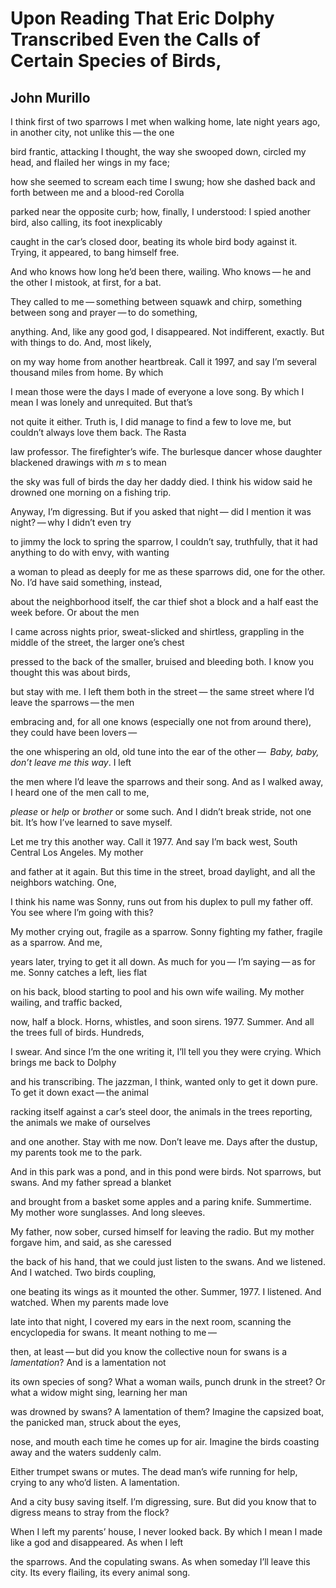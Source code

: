 # Upon Reading That Eric Dolphy Transcribed Even the Calls of Certain Species of Birds,
## John Murillo
I think first of two sparrows I met when walking home,
late night years ago, in another city, not unlike this — the one

bird frantic, attacking I thought, the way she swooped
down, circled my head, and flailed her wings in my face;

how she seemed to scream each time I swung; how she
dashed back and forth between me and a blood-red Corolla

parked near the opposite curb; how, finally, I understood:
I spied another bird, also calling, its foot inexplicably

caught in the car’s closed door, beating its whole bird
body against it. Trying, it appeared, to bang himself free.

And who knows how long he’d been there, wailing. Who
knows — he and the other I mistook, at first, for a bat.

They called to me — something between squawk and chirp,
something between song and prayer — to do something,

anything. And, like any good god, I disappeared. Not
indifferent, exactly. But with things to do. And, most likely,

on my way home from another heartbreak. Call it 1997,
and say I’m several thousand miles from home. By which

I mean those were the days I made of everyone a love song.
By which I mean I was lonely and unrequited. But that’s

not quite it either. Truth is, I did manage to find a few
to love me, but couldn’t always love them back. The Rasta

law professor. The firefighter’s wife. The burlesque dancer
whose daughter blackened drawings with _m_ s to mean

the sky was full of birds the day her daddy died. I think
his widow said he drowned one morning on a fishing trip.

Anyway, I’m digressing. But if you asked that night —
did I mention it was night? — why I didn’t even try

to jimmy the lock to spring the sparrow, I couldn’t say,
truthfully, that it had anything to do with envy, with wanting

a woman to plead as deeply for me as these sparrows did,
one for the other. No. I’d have said something, instead,

about the neighborhood itself, the car thief shot a block
and a half east the week before. Or about the men

I came across nights prior, sweat-slicked and shirtless,
grappling in the middle of the street, the larger one’s chest

pressed to the back of the smaller, bruised and bleeding
both. I know you thought this was about birds,

but stay with me. I left them both in the street —
the same street where I’d leave the sparrows — the men

embracing and, for all one knows (especially one not
from around there), they could have been lovers —

the one whispering an old, old tune into the ear
of the other —  _Baby, baby, don’t leave me this way_. I left

the men where I’d leave the sparrows and their song.
And as I walked away, I heard one of the men call to me,

 _please_ or _help_ or _brother_ or some such. And I didn’t break
stride, not one bit. It’s how I’ve learned to save myself.

Let me try this another way. Call it 1977. And say
I’m back west, South Central Los Angeles. My mother

and father at it again. But this time in the street,
broad daylight, and all the neighbors watching. One,

I think his name was Sonny, runs out from his duplex
to pull my father off. You see where I’m going with this?

My mother crying out, fragile as a sparrow. Sonny
fighting my father, fragile as a sparrow. And me,

years later, trying to get it all down. As much for you —
I’m saying — as for me. Sonny catches a left, lies flat

on his back, blood starting to pool and his own
wife wailing. My mother wailing, and traffic backed,

now, half a block. Horns, whistles, and soon sirens.
1977\. Summer. And all the trees full of birds. Hundreds,

I swear. And since I’m the one writing it, I’ll tell you
they were crying. Which brings me back to Dolphy

and his transcribing. The jazzman, I think, wanted only
to get it down pure. To get it down exact — the animal

racking itself against a car’s steel door, the animals
in the trees reporting, the animals we make of ourselves

and one another. Stay with me now. Don’t leave me.
Days after the dustup, my parents took me to the park.

And in this park was a pond, and in this pond were birds.
Not sparrows, but swans. And my father spread a blanket

and brought from a basket some apples and a paring knife.
Summertime. My mother wore sunglasses. And long sleeves.

My father, now sober, cursed himself for leaving the radio.
But my mother forgave him, and said, as she caressed

the back of his hand, that we could just listen to the swans.
And we listened. And I watched. Two birds coupling,

one beating its wings as it mounted the other. Summer,
1977\. I listened. And watched. When my parents made love

late into that night, I covered my ears in the next room,
scanning the encyclopedia for swans. It meant nothing to me —

then, at least — but did you know the collective noun
for swans is a _lamentation_? And is a lamentation not

its own species of song? What a woman wails, punch drunk
in the street? Or what a widow might sing, learning her man

was drowned by swans? A lamentation of them? Imagine
the capsized boat, the panicked man, struck about the eyes,

nose, and mouth each time he comes up for air. Imagine
the birds coasting away and the waters suddenly calm.

Either trumpet swans or mutes. The dead man’s wife
running for help, crying to any who’d listen. A lamentation.

And a city busy saving itself. I’m digressing, sure. But
did you know that to digress means to stray from the flock?

When I left my parents’ house, I never looked back. By which
I mean I made like a god and disappeared. As when I left

the sparrows. And the copulating swans. As when someday
I’ll leave this city. Its every flailing, its every animal song.